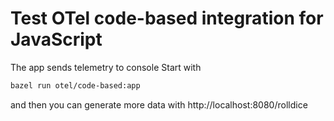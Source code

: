 # Test OTel code-based integration for JavaScript

The app sends telemetry to console
Start with
```sh
bazel run otel/code-based:app
```
and then you can generate more data with http://localhost:8080/rolldice
